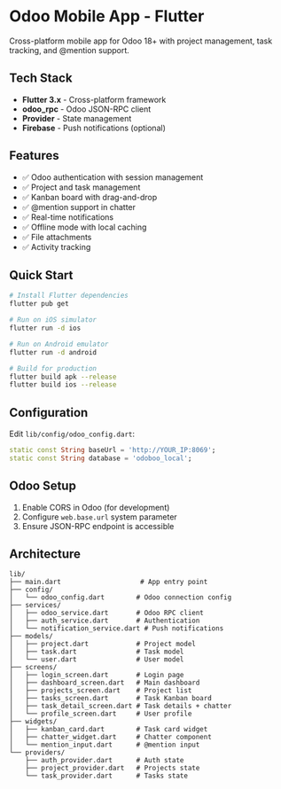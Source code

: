 # Odoo Mobile App - Flutter

Cross-platform mobile app for Odoo 18+ with project management, task tracking, and @mention support.

## Tech Stack
- **Flutter 3.x** - Cross-platform framework
- **odoo_rpc** - Odoo JSON-RPC client
- **Provider** - State management
- **Firebase** - Push notifications (optional)

## Features
- ✅ Odoo authentication with session management
- ✅ Project and task management
- ✅ Kanban board with drag-and-drop
- ✅ @mention support in chatter
- ✅ Real-time notifications
- ✅ Offline mode with local caching
- ✅ File attachments
- ✅ Activity tracking

## Quick Start

```bash
# Install Flutter dependencies
flutter pub get

# Run on iOS simulator
flutter run -d ios

# Run on Android emulator
flutter run -d android

# Build for production
flutter build apk --release
flutter build ios --release
```

## Configuration

Edit `lib/config/odoo_config.dart`:

```dart
static const String baseUrl = 'http://YOUR_IP:8069';
static const String database = 'odoboo_local';
```

## Odoo Setup

1. Enable CORS in Odoo (for development)
2. Configure `web.base.url` system parameter
3. Ensure JSON-RPC endpoint is accessible

## Architecture

```
lib/
├── main.dart                    # App entry point
├── config/
│   └── odoo_config.dart        # Odoo connection config
├── services/
│   ├── odoo_service.dart       # Odoo RPC client
│   ├── auth_service.dart       # Authentication
│   └── notification_service.dart # Push notifications
├── models/
│   ├── project.dart            # Project model
│   ├── task.dart               # Task model
│   └── user.dart               # User model
├── screens/
│   ├── login_screen.dart       # Login page
│   ├── dashboard_screen.dart   # Main dashboard
│   ├── projects_screen.dart    # Project list
│   ├── tasks_screen.dart       # Task Kanban board
│   ├── task_detail_screen.dart # Task details + chatter
│   └── profile_screen.dart     # User profile
├── widgets/
│   ├── kanban_card.dart        # Task card widget
│   ├── chatter_widget.dart     # Chatter component
│   └── mention_input.dart      # @mention input
└── providers/
    ├── auth_provider.dart      # Auth state
    ├── project_provider.dart   # Projects state
    └── task_provider.dart      # Tasks state
```
